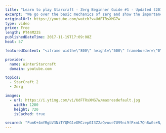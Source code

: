 ```yaml
---
title: "Learn to play Starcraft - Zerg Beginner Guide #1 - Updated (2017)"
excerpt: "We go over the basic mechanics of zerg and show the importance of understanding at least some of what your opponent is doing.  This guide is meant for players with an understanding of the objectives of starcraft but without any strong direction or gameplan, especially for each specific race! -- Watch"
originalUrl: https://youtube.com/watch?v=UdFTRsXMG7w
type: video
price: Free
length: PT44M23S
publishedDateTime: 2017-11-19T17:09:08Z
heat: 57

featuredContent: "<iframe width=\"800\" height=\"500\" frameborder=\"0\" src=\"https://www.youtube.com/embed/UdFTRsXMG7w\" allow=\"accelerometer; autoplay; encrypted-media; gyroscope; picture-in-picture\" allowfullscreen></iframe>"

provider:
  name: WinterStarcraft
  domain: youtube.com

topics:
  - StarCraft 2
  - Zerg

images:
  - url: https://i.ytimg.com/vi/UdFTRsXMG7w/maxresdefault.jpg
    width: 1280
    height: 720
    isCached: true

secured: "PunK+4mYRgbV3NiTYQMG1vOMCzepGI3Z2aQvuue7U99ni9fFxmL7Qh8wGs+N/YXOZVIL6az0x+VgAX/TUhhuqvYUtxnDxWkTtKNav8CtDnGw3U3TNEQOUKYblRhIf4hYmGKAEArQ9kgDcv9w3gR+aj4WsB/nF0tFD3jeeVlKS92GBIQUxlbUKv5X+tMMOTrFuSTY++fQA7b4PYLkZ4jcenBvXV4cKwJiuXfxG++n8iAbj7jyHTTHhXKg/Fb29ZLWX902B1Bk/v+9jzFUV3WaQdakizye2CIoeJFuqWSgJgrQ+KDDEWJC5FLxuLCbIohNaYc4OLo1JYpXTR64snSr8OYrY0r0CvEHdgsxMgIb8XNgZ6+oYFMas8EHKUNFlmLzZLyMbdu8NAzjIyvax/A6oOWPANYoL6jPSpNkPLsIqNQYNViBgxt9ryIu3LnNwCg1;U/xGRSf+F7QO3OGzfSPtFg=="
---
```


